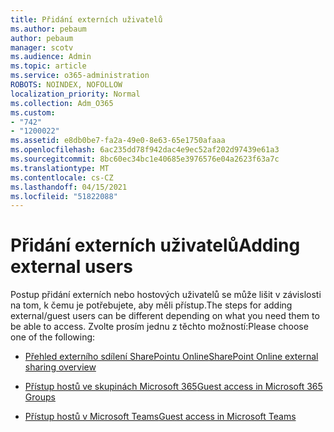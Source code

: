 ```yaml
---
title: Přidání externích uživatelů
ms.author: pebaum
author: pebaum
manager: scotv
ms.audience: Admin
ms.topic: article
ms.service: o365-administration
ROBOTS: NOINDEX, NOFOLLOW
localization_priority: Normal
ms.collection: Adm_O365
ms.custom:
- "742"
- "1200022"
ms.assetid: e8db0be7-fa2a-49e0-8e63-65e1750afaaa
ms.openlocfilehash: 6ac235dd78f942dac4e9ec52af202d97439e61a3
ms.sourcegitcommit: 8bc60ec34bc1e40685e3976576e04a2623f63a7c
ms.translationtype: MT
ms.contentlocale: cs-CZ
ms.lasthandoff: 04/15/2021
ms.locfileid: "51822088"
---
```

# <a name="adding-external-users"></a><span data-ttu-id="990f7-102">Přidání externích uživatelů</span><span class="sxs-lookup"><span data-stu-id="990f7-102">Adding external users</span></span>

<span data-ttu-id="990f7-103">Postup přidání externích nebo hostových uživatelů se může lišit v závislosti na tom, k čemu je potřebujete, aby měli přístup.</span><span class="sxs-lookup"><span data-stu-id="990f7-103">The steps for adding external/guest users can be different depending on what you need them to be able to access.</span></span> <span data-ttu-id="990f7-104">Zvolte prosím jednu z těchto možností:</span><span class="sxs-lookup"><span data-stu-id="990f7-104">Please choose one of the following:</span></span>
  
- [<span data-ttu-id="990f7-105">Přehled externího sdílení SharePointu Online</span><span class="sxs-lookup"><span data-stu-id="990f7-105">SharePoint Online external sharing overview</span></span>](https://docs.microsoft.com/sharepoint/external-sharing-overview)

- [<span data-ttu-id="990f7-106">Přístup hostů ve skupinách Microsoft 365</span><span class="sxs-lookup"><span data-stu-id="990f7-106">Guest access in Microsoft 365 Groups</span></span>](https://support.office.com/article/guest-access-in-office-365-groups-bfc7a840-868f-4fd6-a390-f347bf51aff6)

- [<span data-ttu-id="990f7-107">Přístup hostů v Microsoft Teams</span><span class="sxs-lookup"><span data-stu-id="990f7-107">Guest access in Microsoft Teams</span></span>](https://docs.microsoft.com/microsoftteams/guest-access-checklist)
